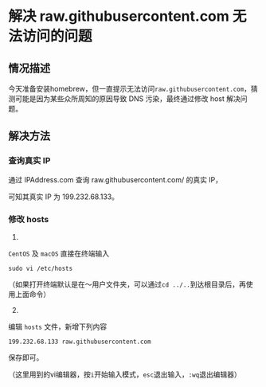 # 解决 raw.githubusercontent.com 无法访问的问题

## 情况描述

今天准备安装homebrew，但一直提示无法访问`raw.githubusercontent.com`，猜测可能是因为某些众所周知的原因导致 DNS 污染，最终通过修改 host 解决问题。

## 解决方法

### 查询真实 IP

通过 IPAddress.com 查询 raw.githubusercontent.com/ 的真实 IP，

可知其真实 IP 为 199.232.68.133。

### 修改 hosts

1.

`CentOS` 及 `macOS` 直接在终端输入

`sudo vi /etc/hosts`

（如果打开终端默认是在～用户文件夹，可以通过`cd ../..`到达根目录后，再使用上面命令）

2.

编辑 `hosts` 文件，新增下列内容

`199.232.68.133 raw.githubusercontent.com`

保存即可。

（这里用到的vi编辑器，按`i`开始输入模式，`esc`退出输入，`:wq`退出编辑器）
